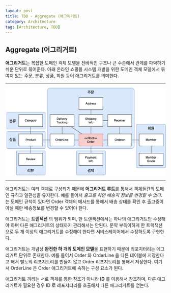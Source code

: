 ```yaml
---
layout: post
title: TDD - Aggregate (애그리거트)
category: Architecture
tag: [Architecture, TDD]
---
```


## Aggregate (어그리거트)

**애그리거트**는 복잡한 도메인 객체 모델을 전바적인 구조나 큰 수준에서 관계를 파악하기 쉬운 단위로 묶어준다. 아래 온라인 쇼핑몰 시스템 개발을 위한 도메인 객체 모델에서 묶여져 있는 주문, 분류, 상품, 회원 등이 애그리거트를 의미한다.

***
<p align="center">
<!-- ![image](/assets/2022-05-23-tdd-aggregate/aggregate01.png) -->
<img src="https://github.com/hijigoo/hijigoo.github.io/blob/master/assets/2022-05-23-tdd-aggregate/aggregate01.png?raw=true" />
</p>

***

애그리거트는 여러 객체로 구성되기 때문에 **어그리거트 루트**를 통해서 객체들간의 도메인 규칙과 일관성을 유지한다. 예를 들어서 *출고를 하면 배송지 정보를 변경할 수 없다.* 는 도메인 규칙이 있다면 Order 객체의 메서드를 통해서 배송 상태를 확인 후 출고중이 아닐 때만 배송정보를 변경할 수 있어야 한다.

애그리거트는 **트랜잭션** 의 범위가 되며, 한 트랜잭션에서는 하나의 애그리거트만 수정해야 하며 다른 애그리거트의 상태까지 관리해서는 안된다. 문약 부득이하게 한 트랙잭션으로 두 개 이상의 애그리거트를 수정해야 한다면 서비스레이어에서 수정하도록 구현한다. 

애그리거트는 개념상 **완전한 하 개의 도메인 모델**을 표현하기 때문에 리포지터리는 에그리거트 단위로 존재한다. 예를 들어서 Order 와 OrderLine 을 다른 테이블에 저장한다고 해서 별도의 리포지토리를 만들지 않고 Order 리포지토리를 통해서 저장한다. 여기서 OrderLine 은 Order 애그리거트에 속하는 구성 요소가 된다.

애그리거트 끼리는 서로 객체를 통한 참조가 아니라 **ID** 를 이용해서 참조하며, 다른 애그리거트가 필요한 경우 ID 로 레포지터리를 호출해서 다른 애그리거트를 얻는다.